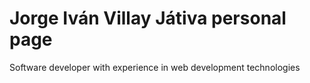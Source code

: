 # Jorge Iván Villay Játiva personal page
Software developer with experience in web development technologies